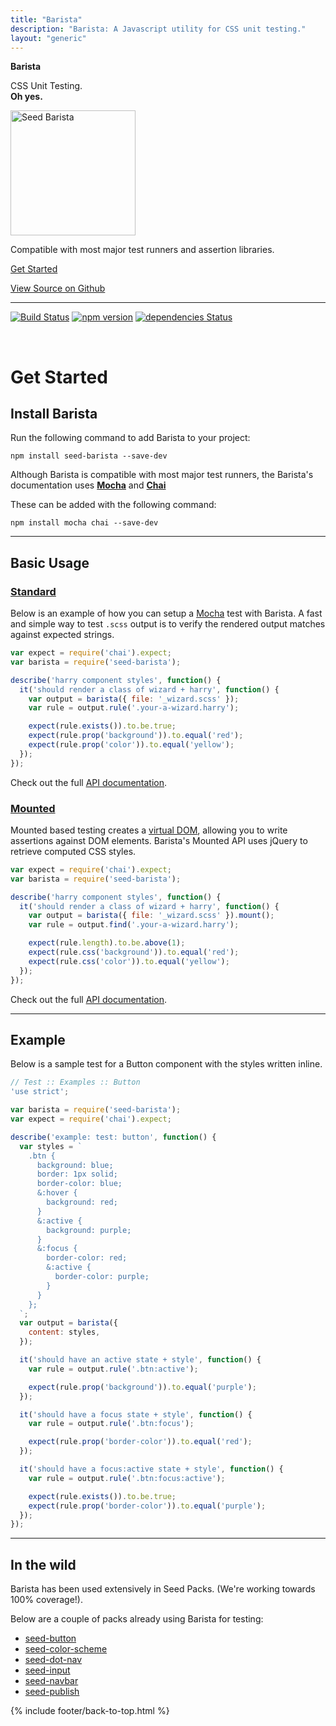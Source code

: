 ```yaml
---
title: "Barista"
description: "Barista: A Javascript utility for CSS unit testing."
layout: "generic"
---
```


<div class="tx-center u-mrg-b-10 s-docs">
  <p class="tx-center t-tx-charcoal-300 tx-h4">
    <strong class="tx-700">Barista</strong>
  </p>
  <div class="o-col-10@md o-col-offset-1@md">
    <p class="tx-h2 tx-h1@md tx-300 tx-lh-heading u-mrg-t-0">
      CSS Unit Testing.<br>
      <strong class="tx-700">Oh yes.</strong>
    </p>
  </div>
  <p class="tx-center u-mrg-b-5">
    <img src="/seed/images/barista.png" title="Seed Barista" alt="Seed Barista" width="200">
  </p>
  <p class="tx-lead t-tx-charcoal-300">
    Compatible with most major test runners and assertion libraries.
  </p>
  <p>
    <a href="#get-started" class="c-button c-button--lg">Get Started</a>
  </p>
  <p>
    <a href="https://github.com/helpscout/seed-barista">View Source on Github</a>
  </p>
</div>



---

[![Build Status](https://travis-ci.org/helpscout/seed-barista.svg?branch=master)](https://travis-ci.org/helpscout/seed-barista) [![npm version](https://badge.fury.io/js/seed-barista.svg)](https://badge.fury.io/js/seed-barista) [![dependencies Status](https://david-dm.org/helpscout/seed-barista/status.svg)](https://david-dm.org/helpscout/seed-barista)

<br>

# Get Started

## Install Barista

Run the following command to add Barista to your project:

```
npm install seed-barista --save-dev
```

Although Barista is compatible with most major test runners, the Barista's documentation uses **[Mocha](https://mochajs.org/)** and **[Chai](http://chaijs.com/)**

These can be added with the following command:

```
npm install mocha chai --save-dev
```



---



## Basic Usage

### [Standard](https://github.com/helpscout/seed-barista/blob/master/docs/api/standard.md)

Below is an example of how you can setup a [Mocha](https://mochajs.org/) test with Barista. A fast and simple way to test `.scss` output is to verify the rendered output matches against expected strings.

```javascript
var expect = require('chai').expect;
var barista = require('seed-barista');

describe('harry component styles', function() {
  it('should render a class of wizard + harry', function() {
    var output = barista({ file: '_wizard.scss' });
    var rule = output.rule('.your-a-wizard.harry');

    expect(rule.exists()).to.be.true;
    expect(rule.prop('background')).to.equal('red');
    expect(rule.prop('color')).to.equal('yellow');
  });
});
```

Check out the full [API documentation](https://github.com/helpscout/seed-barista/blob/master/docs/api/standard.md).



### [Mounted](https://github.com/helpscout/seed-barista/blob/master/docs/api/mounted.md)

Mounted based testing creates a [virtual DOM](https://github.com/tmpvar/jsdom), allowing you to write assertions against DOM elements. Barista's Mounted API uses jQuery to retrieve computed CSS styles.

```javascript
var expect = require('chai').expect;
var barista = require('seed-barista');

describe('harry component styles', function() {
  it('should render a class of wizard + harry', function() {
    var output = barista({ file: '_wizard.scss' }).mount();
    var rule = output.find('.your-a-wizard.harry');

    expect(rule.length).to.be.above(1);
    expect(rule.css('background')).to.equal('red');
    expect(rule.css('color')).to.equal('yellow');
  });
});
```

Check out the full [API documentation](https://github.com/helpscout/seed-barista/blob/master/docs/api/mounted.md).



---



## Example

Below is a sample test for a Button component with the styles written inline.

```js
// Test :: Examples :: Button
'use strict';

var barista = require('seed-barista');
var expect = require('chai').expect;

describe('example: test: button', function() {
  var styles = `
    .btn {
      background: blue;
      border: 1px solid;
      border-color: blue;
      &:hover {
        background: red;
      }
      &:active {
        background: purple;
      }
      &:focus {
        border-color: red;
        &:active {
          border-color: purple;
        }
      }
    };
  `;
  var output = barista({
    content: styles,
  });

  it('should have an active state + style', function() {
    var rule = output.rule('.btn:active');

    expect(rule.prop('background')).to.equal('purple');
  });

  it('should have a focus state + style', function() {
    var rule = output.rule('.btn:focus');

    expect(rule.prop('border-color')).to.equal('red');
  });

  it('should have a focus:active state + style', function() {
    var rule = output.rule('.btn:focus:active');

    expect(rule.exists()).to.be.true;
    expect(rule.prop('border-color')).to.equal('purple');
  });
});
```



---



## In the wild

Barista has been used extensively in Seed Packs. (We're working towards 100% coverage!).

Below are a couple of packs already using Barista for testing:

* [seed-button](https://github.com/helpscout/seed-button/tree/master/test)
* [seed-color-scheme](https://github.com/helpscout/seed-color-scheme/tree/master/test)
* [seed-dot-nav](https://github.com/helpscout/seed-dot-nav/tree/master/test)
* [seed-input](https://github.com/helpscout/seed-input/tree/master/test)
* [seed-navbar](https://github.com/helpscout/seed-navbar/tree/master/test)
* [seed-publish](https://github.com/helpscout/seed-publish/tree/master/test)



{% include footer/back-to-top.html %}
